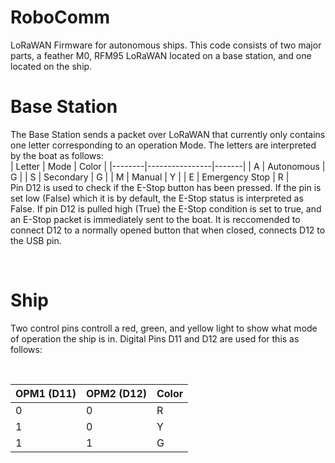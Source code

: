 # RoboComm
LoRaWAN Firmware for autonomous ships. This code consists of two major parts, a feather M0, RFM95 LoRaWAN located on a base station, and one located on the ship.
# Base Station
The Base Station sends a packet over LoRaWAN that currently only contains one letter corresponding to an operation Mode. The letters are interpreted by the boat as follows:
<br>
| Letter | Mode           | Color |
|--------|----------------|-------|
| A      | Autonomous     | G     |
| S      | Secondary      | G     |
| M      | Manual         | Y     |
| E      | Emergency Stop | R     |
<br>
Pin D12 is used to check if the E-Stop button has been pressed. If the pin is set low (False) which it is by default, the E-Stop status is interpreted as False. If pin D12 is pulled high (True) the E-Stop condition is set to true, and an E-Stop packet is immediately sent to the boat. It is reccomended to connect D12 to a normally opened button that when closed, connects D12 to the USB pin.

<br>

# Ship
Two control pins controll a red, green, and yellow light to show what mode of operation the ship is in. Digital Pins D11 and D12 are used for this as follows:

<br>

| OPM1 (D11)| OPM2 (D12) | Color |
|------|------|-------|
| 0    | 0    | R     |
| 1    | 0    | Y     |
| 1    | 1    | G     |

<br>

